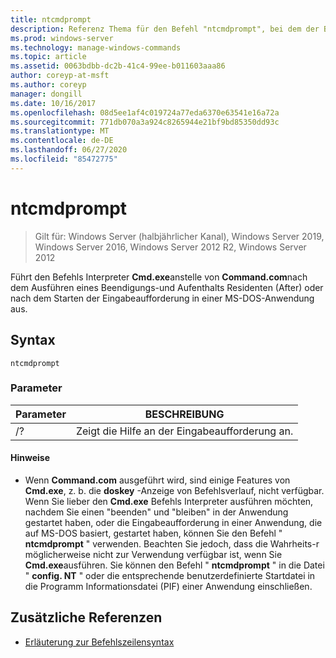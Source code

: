 ```yaml
---
title: ntcmdprompt
description: Referenz Thema für den Befehl "ntcmdprompt", bei dem der Befehls Interpreter **Cmd.exe**anstelle von " **Command.com**" ausgeführt wird, nachdem eine Beendigungs-und Ruhezustand (After) oder nach dem Starten der Eingabeaufforderung in einer MS-DOS-Anwendung ausgeführt wurde.
ms.prod: windows-server
ms.technology: manage-windows-commands
ms.topic: article
ms.assetid: 0063bdbb-dc2b-41c4-99ee-b011603aaa86
author: coreyp-at-msft
ms.author: coreyp
manager: dongill
ms.date: 10/16/2017
ms.openlocfilehash: 08d5ee1af4c019724a77eda6370e63541e16a72a
ms.sourcegitcommit: 771db070a3a924c8265944e21bf9bd85350dd93c
ms.translationtype: MT
ms.contentlocale: de-DE
ms.lasthandoff: 06/27/2020
ms.locfileid: "85472775"
---
```

# <a name="ntcmdprompt"></a>ntcmdprompt

> Gilt für: Windows Server (halbjährlicher Kanal), Windows Server 2019, Windows Server 2016, Windows Server 2012 R2, Windows Server 2012

Führt den Befehls Interpreter **Cmd.exe**anstelle von **Command.com**nach dem Ausführen eines Beendigungs-und Aufenthalts Residenten (After) oder nach dem Starten der Eingabeaufforderung in einer MS-DOS-Anwendung aus.

## <a name="syntax"></a>Syntax

```
ntcmdprompt
```

### <a name="parameters"></a>Parameter

| Parameter | BESCHREIBUNG |
| --------- | ----------- |
| /? | Zeigt die Hilfe an der Eingabeaufforderung an. |

#### <a name="remarks"></a>Hinweise

- Wenn **Command.com** ausgeführt wird, sind einige Features von **Cmd.exe**, z. b. die **doskey** -Anzeige von Befehlsverlauf, nicht verfügbar. Wenn Sie lieber den **Cmd.exe** Befehls Interpreter ausführen möchten, nachdem Sie einen "beenden" und "bleiben" in der Anwendung gestartet haben, oder die Eingabeaufforderung in einer Anwendung, die auf MS-DOS basiert, gestartet haben, können Sie den Befehl " **ntcmdprompt** " verwenden. Beachten Sie jedoch, dass die Wahrheits-r möglicherweise nicht zur Verwendung verfügbar ist, wenn Sie **Cmd.exe**ausführen. Sie können den Befehl " **ntcmdprompt** " in die Datei " **config. NT** " oder die entsprechende benutzerdefinierte Startdatei in die Programm Informationsdatei (PIF) einer Anwendung einschließen.

## <a name="additional-references"></a>Zusätzliche Referenzen

- [Erläuterung zur Befehlszeilensyntax](command-line-syntax-key.md)
